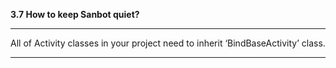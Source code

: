 **3.7 How to keep Sanbot quiet?**

----

All of Activity classes in your project need to inherit ‘BindBaseActivity’ class.





----

